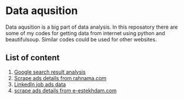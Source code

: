 # Data aqusition
Data aqusition is a big part of data analysis. In this reposatory there are some of my codes for getting data from internet using python and beautifulsoup. Similar codes could be used for other websites.
## List of content
1. [Google search result analysis](Google-search-result-analysis)
2. [Scrape ads details from rahnama.com](Scrape-ads-details-from-rahnama.com)
3. [LinkedIn job ads data](linkedIn)
4. [scrape ads details from e-estekhdam.com](scrape-ads-details-from-e-estekhdam.com)
